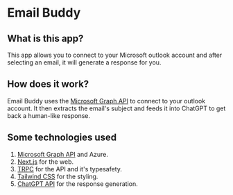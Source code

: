 # Email Buddy

## What is this app?

This app allows you to connect to your Microsoft outlook account and after selecting an email, it will generate a response for you.

## How does it work?

Email Buddy uses the [Microsoft Graph API](https://learn.microsoft.com/en-us/graph/use-the-api) to connect to your outlook account. It then extracts the email's subject and feeds it into ChatGPT to get back a human-like response.

## Some technologies used

1. [Microsoft Graph API](https://learn.microsoft.com/en-us/graph/use-the-api) and Azure.
2. [Next.js](https://nextjs.org/) for the web.
3. [TRPC](https://trpc.io/) for the API and it's typesafety.
4. [Tailwind CSS](https://tailwindcss.com/) for the styling.
5. [ChatGPT API](https://openai.com/api/) for the response generation.
